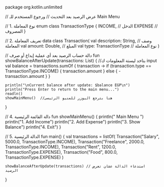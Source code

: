  package org.kotlin.unlimited

// عرض الرصيد بعد التحديث
// ورجوع المستخدم للـ Main Menu

// 1. نوع المعاملة
enum class TransactionType {
    INCOME, // الدخل
    EXPENSE // المصروف
}

// 2. تعريف المعاملة
data class Transaction(
    val description: String, // وصف المعاملة
    val amount: Double,      // المبلغ
    val type: TransactionType // نوع المعاملة
)

// دالة حساب الرصيد بعد أى عملية إيداع أو صرف
fun showBalanceAfterUpdate(transactions: List<Transaction>) {  //بتاخد ليستة المعلومات ك input
    val balance = transactions.sumOf { transaction ->
        if (transaction.type == TransactionType.INCOME) {
            transaction.amount
        } else {
            -transaction.amount
        }
    }

    println("\nCurrent balance after update: $balance EGP\n")
    println("Press Enter to return to the main menu...")
    readln()
    showMainMenu()  //هنا بترجع اليوزر للمنيو الرئيسى
}

// 4. دالة القائمة الرئيسية
fun showMainMenu() {
    println(" Main Menu ")
    println("1. Add Income")
    println("2. Add Expense")
    println("3. Show Balance")
    println("4. Exit")
}

// 5. الدالة الرئيسية
fun main() {
    val transactions = listOf(
        Transaction("Salary", 5000.0, TransactionType.INCOME),
        Transaction("Freelance", 2000.0, TransactionType.INCOME),
        Transaction("Rent", 1200.0, TransactionType.EXPENSE),
        Transaction("Food", 800.0, TransactionType.EXPENSE)
    )

    showBalanceAfterUpdate(transactions) // استدعاء الدالة عشان تعرض الرصيد
}
